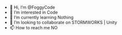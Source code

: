 - 👋 Hi, I’m @FoggyCode
- 👀 I’m interested in Code 
- 🌱 I’m currently learning Nothing
- 💞️ I’m looking to collaborate on STORMWORKS | Unity
- 📫 How to reach me NO
